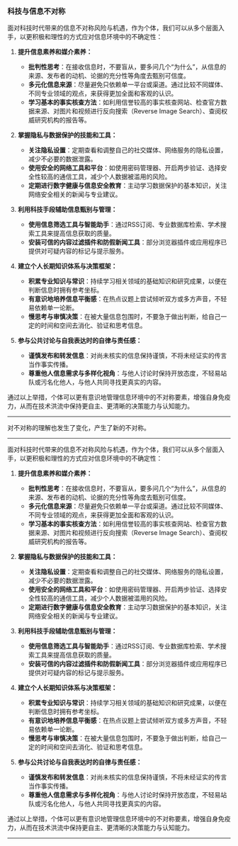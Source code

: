 ### 科技与信息不对称

面对科技时代带来的信息不对称风险与机遇，作为个体，我们可以从多个层面入手，以更积极和理性的方式应对信息环境中的不确定性：

1. **提升信息素养和媒介素养：**
   
   - **批判性思考**：在接收信息时，不要盲从，要多问几个“为什么”，从信息的来源、发布者的动机、论据的充分性等角度去甄别可信度。
   - **多元化信息来源**：尽量避免只依赖单一平台或渠道。通过比较不同媒体、不同专业领域的观点，来获得更加全面和客观的认识。
   - **学习基本的事实核查方法**：如利用信誉较高的事实核查网站、检查官方数据来源、对图片和视频进行反向搜索（Reverse Image Search）、查阅权威研究机构的报告等。

2. **掌握隐私与数据保护的技能和工具：**
   
   - **关注隐私设置**：定期查看和调整自己的社交媒体、网络服务的隐私设置，减少不必要的数据泄露。
   - **使用安全的网络工具和平台**：如使用密码管理器、开启两步验证、选择安全性较高的通信工具，减少个人数据被滥用的风险。
   - **定期进行数字健康与信息安全教育**：主动学习数据保护的基本知识，关注网络安全相关的新闻与专业建议。

3. **利用科技手段辅助信息甄别与管理：**
   
   - **使用信息筛选工具与智能助手**：通过RSS订阅、专业数据库检索、学术搜索工具来提高信息获取的质量。
   - **安装可信的内容过滤插件和防假新闻工具**：部分浏览器插件或应用程序已提供对可疑内容的标记与提示服务。

4. **建立个人长期知识体系与决策框架：**
   
   - **积累专业知识与常识**：持续学习相关领域的基础知识和研究成果，以便在判断信息时拥有参考坐标。
   - **有意识地培养信息平衡感**：在热点议题上尝试倾听双方或多方声音，不轻易依赖单一论断。
   - **慢思考与审慎决策**：在被大量信息包围时，不要急于做出判断，给自己一定的时间和空间去消化、验证和思考信息。

5. **参与公共讨论与自我表达时的自律与责任感：**
   
   - **谨慎发布和转发信息**：对尚未核实的信息保持谨慎，不将未经证实的传言当作事实传播。
   - **尊重他人信息需求与多样化视角**：与他人讨论时保持开放态度，不轻易站队或污名化他人，与他人共同寻找更真实的内容。

通过以上举措，个体可以更有意识地管理信息环境中的不对称要素，增强自身免疫力，从而在技术洪流中保持更自主、更清晰的决策能力与认知能力。

---

对不对称的理解也发生了变化，产生了新的不对称。

---

面对科技时代带来的信息不对称风险与机遇，作为个体，我们可以从多个层面入手，以更积极和理性的方式应对信息环境中的不确定性：

1. **提升信息素养和媒介素养：**
   
   - **批判性思考**：在接收信息时，不要盲从，要多问几个“为什么”，从信息的来源、发布者的动机、论据的充分性等角度去甄别可信度。
   - **多元化信息来源**：尽量避免只依赖单一平台或渠道。通过比较不同媒体、不同专业领域的观点，来获得更加全面和客观的认识。
   - **学习基本的事实核查方法**：如利用信誉较高的事实核查网站、检查官方数据来源、对图片和视频进行反向搜索（Reverse Image Search）、查阅权威研究机构的报告等。

2. **掌握隐私与数据保护的技能和工具：**
   
   - **关注隐私设置**：定期查看和调整自己的社交媒体、网络服务的隐私设置，减少不必要的数据泄露。
   - **使用安全的网络工具和平台**：如使用密码管理器、开启两步验证、选择安全性较高的通信工具，减少个人数据被滥用的风险。
   - **定期进行数字健康与信息安全教育**：主动学习数据保护的基本知识，关注网络安全相关的新闻与专业建议。

3. **利用科技手段辅助信息甄别与管理：**
   
   - **使用信息筛选工具与智能助手**：通过RSS订阅、专业数据库检索、学术搜索工具来提高信息获取的质量。
   - **安装可信的内容过滤插件和防假新闻工具**：部分浏览器插件或应用程序已提供对可疑内容的标记与提示服务。

4. **建立个人长期知识体系与决策框架：**
   
   - **积累专业知识与常识**：持续学习相关领域的基础知识和研究成果，以便在判断信息时拥有参考坐标。
   - **有意识地培养信息平衡感**：在热点议题上尝试倾听双方或多方声音，不轻易依赖单一论断。
   - **慢思考与审慎决策**：在被大量信息包围时，不要急于做出判断，给自己一定的时间和空间去消化、验证和思考信息。

5. **参与公共讨论与自我表达时的自律与责任感：**
   
   - **谨慎发布和转发信息**：对尚未核实的信息保持谨慎，不将未经证实的传言当作事实传播。
   - **尊重他人信息需求与多样化视角**：与他人讨论时保持开放态度，不轻易站队或污名化他人，与他人共同寻找更真实的内容。

通过以上举措，个体可以更有意识地管理信息环境中的不对称要素，增强自身免疫力，从而在技术洪流中保持更自主、更清晰的决策能力与认知能力。

---


